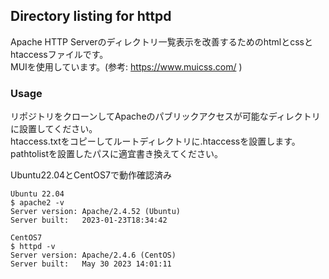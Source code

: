 ## Directory listing for httpd
Apache HTTP Serverのディレクトリ一覧表示を改善するためのhtmlとcssとhtaccessファイルです。  
MUIを使用しています。(参考: https://www.muicss.com/ )  

### Usage
リポジトリをクローンしてApacheのパブリックアクセスが可能なディレクトリに設置してください。  
htaccess.txtをコピーしてルートディレクトリに.htaccessを設置します。  
pathtolistを設置したパスに適宜書き換えてください。  

Ubuntu22.04とCentOS7で動作確認済み
```
Ubuntu 22.04
$ apache2 -v
Server version: Apache/2.4.52 (Ubuntu)
Server built:   2023-01-23T18:34:42

CentOS7
$ httpd -v
Server version: Apache/2.4.6 (CentOS)
Server built:   May 30 2023 14:01:11
```
